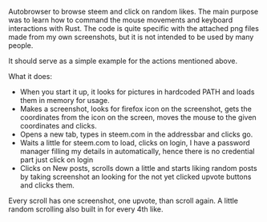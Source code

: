 Autobrowser to browse steem and click on random likes. 
The main purpose was to learn how to command the mouse movements and keyboard interactions with Rust.
The code is quite specific with the attached png files made from my own screenshots,
but it is not intended to be used by many people. 

It should serve as a simple example for the actions mentioned above.

What it does:

 - When you start it up, it looks for pictures in hardcoded PATH and loads them in memory for usage.
 - Makes a screenshot, looks for firefox icon on the screenshot, gets the coordinates from the icon on the screen, moves the mouse to the given coordinates and clicks.
 - Opens a new tab, types in steem.com in the addressbar and clicks go.
 - Waits a little for steem.com to load, clicks on login, I have a password manager filling my details in automatically, hence there is no credential part just click on login
 - Clicks on New posts, scrolls down a little and starts liking random posts by taking screenshot an looking for the not yet clicked upvote buttons and clicks them.
 
Every scroll has one screenshot, one upvote, than scroll again.
A little random scrolling also built in for every 4th like.

